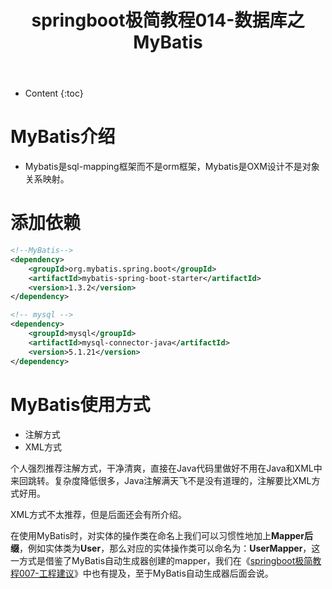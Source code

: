 ﻿---
layout:		post
category:	"springboot"
title:		"springboot极简教程014-数据库之MyBatis"
tags:		[]
---
- Content
{:toc}

# MyBatis介绍
- Mybatis是sql-mapping框架而不是orm框架，Mybatis是OXM设计不是对象关系映射。

# 添加依赖
```xml
<!--MyBatis-->
<dependency>
    <groupId>org.mybatis.spring.boot</groupId>
    <artifactId>mybatis-spring-boot-starter</artifactId>
    <version>1.3.2</version>
</dependency>

<!-- mysql -->
<dependency>
    <groupId>mysql</groupId>
    <artifactId>mysql-connector-java</artifactId>
    <version>5.1.21</version>
</dependency>
```

# MyBatis使用方式
- 注解方式
- XML方式

个人强烈推荐注解方式，干净清爽，直接在Java代码里做好不用在Java和XML中来回跳转。复杂度降低很多，Java注解满天飞不是没有道理的，注解要比XML方式好用。

XML方式不太推荐，但是后面还会有所介绍。

在使用MyBatis时，对实体的操作类在命名上我们可以习惯性地加上**Mapper后缀**，例如实体类为**User**，那么对应的实体操作类可以命名为：**UserMapper**，这一方式是借鉴了MyBatis自动生成器创建的mapper，我们在《[springboot极简教程007\-工程建议](https://www.zhupite.com/springboot/springboot%E6%9E%81%E7%AE%80%E6%95%99%E7%A8%8B007-%E5%B7%A5%E7%A8%8B%E5%BB%BA%E8%AE%AE.html#%E5%AE%9E%E4%BD%93%E6%93%8D%E4%BD%9C%E7%B1%BB)》中也有提及，至于MyBatis自动生成器后面会说。